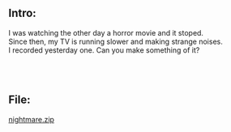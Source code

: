 ## Intro:
I was watching the other day a horror movie and it stoped.<br/>
Since then, my TV is running slower and making strange noises.<br/>
I recorded yesterday one. Can you make something of it?

<br/><br/>

## File:
[nightmare.zip](https://github.com/ChronosPK/Sibiu_Academic_CTF/files/10254197/nightmare.zip)
